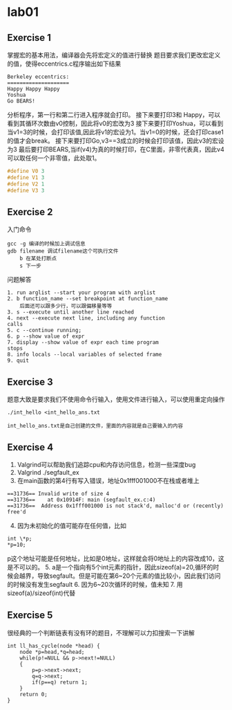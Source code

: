 # lab01

## Exercise 1
掌握宏的基本用法，编译器会先将宏定义的值进行替换
题目要求我们更改宏定义的值，使得eccentrics.c程序输出如下结果
```
Berkeley eccentrics:
====================
Happy Happy Happy
Yoshua
Go BEARS!
```
分析程序，第一行和第二行进入程序就会打印。
接下来要打印3和 Happy，可以看到其循环次数由v0控制，因此将v0的宏改为3
接下来要打印Yoshua，可以看到当v1=3的时候，会打印该值,因此将v1的宏设为1。当v1=0的时候，还会打印case1的值才会break。
接下来要打印Go,v3==3成立的时候会打印该值，因此v3的宏设为3
最后要打印BEARS,当if(v4)为真的时候打印，在C里面，非零代表真，因此v4可以取任何一个非零值，此处取1。
```c
#define V0 3
#define V1 3 
#define V2 1
#define V3 3
```

## Exercise 2
入门命令
```
gcc -g 编译的时候加上调试信息
gdb filename 调试filename这个可执行文件
	b 在某处打断点
	s 下一步
```
问题解答
```
1. run arglist --start your program with arglist
2. b function_name --set breakpoint at function_name
	后面还可以跟多少行，可以跟偏移量等等
3. s --execute until another line reached
4. next --execute next line, including any function
calls
5. c --continue running;
6. p --show value of expr
7. display --show value of expr each time program
stops
8. info locals --local variables of selected frame
9. quit
```

## Exercise 3
题意大致是要求我们不使用命令行输入，使用文件进行输入，可以使用重定向操作
```
./int_hello <int_hello_ans.txt

int_hello_ans.txt是自己创建的文件，里面的内容就是自己要输入的内容
```

## Exercise 4
1. Valgrind可以帮助我们追踪cpu和内存访问信息，检测一些深度bug
2. Valgrind ./segfault_ex
3. 在main函数的第4行有写入错误，地址0x1fff001000不在栈或者堆上
```
==31736== Invalid write of size 4
==31736==    at 0x10914F: main (segfault_ex.c:4)
==31736==  Address 0x1fff001000 is not stack'd, malloc'd or (recently) free'd
```
4. 因为未初始化的值可能存在任何值，比如
```
int \*p;
*p=10;
```
p这个地址可能是任何地址，比如是0地址，这样就会将0地址上的内容改成10，这是不可以的。
5. a是一个指向有5个int元素的指针，因此sizeof(a)=20,循环的时候会越界，导致segfault。但是可能在第6~20个元素的值比较小，因此我们访问的时候没有发生segfault
6. 因为6~20次循环的时候，值未知
7. 用sizeof(a)/sizeof(int)代替

## Exercise 5
很经典的一个判断链表有没有环的题目，不理解可以力扣搜索一下讲解
```
int ll_has_cycle(node *head) {
    node *p=head,*q=head;
    while(p!=NULL && p->next!=NULL)
    {
        p=p->next->next;
        q=q->next;
        if(p==q) return 1;
    }
    return 0;
}
```





